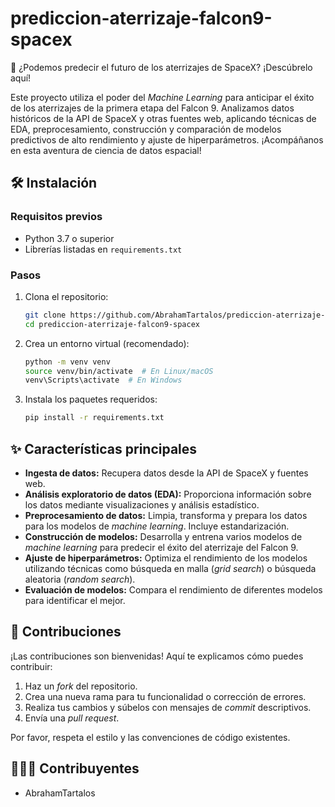 # prediccion-aterrizaje-falcon9-spacex

🚀 ¿Podemos predecir el futuro de los aterrizajes de SpaceX? ¡Descúbrelo aquí!

Este proyecto utiliza el poder del *Machine Learning* para anticipar el éxito de los aterrizajes de la primera etapa del Falcon 9. Analizamos datos históricos de la API de SpaceX y otras fuentes web, aplicando técnicas de EDA, preprocesamiento, construcción y comparación de modelos predictivos de alto rendimiento y ajuste de hiperparámetros. ¡Acompáñanos en esta aventura de ciencia de datos espacial!

## 🛠️ Instalación

### Requisitos previos

*   Python 3.7 o superior  
*   Librerías listadas en `requirements.txt`

### Pasos

1.  Clona el repositorio:

    ```bash
    git clone https://github.com/AbrahamTartalos/prediccion-aterrizaje-falcon9-spacex.git
    cd prediccion-aterrizaje-falcon9-spacex
    ```

2.  Crea un entorno virtual (recomendado):

    ```bash
    python -m venv venv
    source venv/bin/activate  # En Linux/macOS
    venv\Scripts\activate  # En Windows
    ```

3.  Instala los paquetes requeridos:

    ```bash
    pip install -r requirements.txt
    ```

## ✨ Características principales

*   **Ingesta de datos:** Recupera datos desde la API de SpaceX y fuentes web.
*   **Análisis exploratorio de datos (EDA):** Proporciona información sobre los datos mediante visualizaciones y análisis estadístico.
*   **Preprocesamiento de datos:** Limpia, transforma y prepara los datos para los modelos de *machine learning*. Incluye estandarización.
*   **Construcción de modelos:** Desarrolla y entrena varios modelos de *machine learning* para predecir el éxito del aterrizaje del Falcon 9.
*   **Ajuste de hiperparámetros:** Optimiza el rendimiento de los modelos utilizando técnicas como búsqueda en malla (*grid search*) o búsqueda aleatoria (*random search*).
*   **Evaluación de modelos:** Compara el rendimiento de diferentes modelos para identificar el mejor.

## 🤝 Contribuciones

¡Las contribuciones son bienvenidas! Aquí te explicamos cómo puedes contribuir:

1.  Haz un *fork* del repositorio.  
2.  Crea una nueva rama para tu funcionalidad o corrección de errores.  
3.  Realiza tus cambios y súbelos con mensajes de *commit* descriptivos.  
4.  Envía una *pull request*.

Por favor, respeta el estilo y las convenciones de código existentes.

## 🧑‍🤝‍🧑 Contribuyentes

*   AbrahamTartalos
